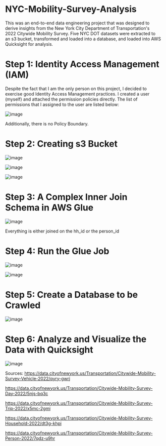 # NYC-Mobility-Survey-Analysis
This was an end-to-end data engineering project that was designed to derive insights from the New York City Department of Transportation's 2022 Citywide Mobility Survey. Five NYC DOT datasets were extracted to an s3 bucket, transformed and loaded into a database, and loaded into AWS Quicksight for analysis.

# Step 1: Identity Access Management (IAM)
Despite the fact that I am the only person on this project, I decided to exercise good Identity Access Management practices. I created a user (myself) and attached the permission policies directly. The list of permissions that I assigned to the user are listed below:

![image](https://github.com/Tyriek-cloud/NYC-Mobility-Survey-Analysis/assets/62261407/b1773fe0-bd1c-4c77-9e32-9ad54e49773b)

Additionally, there is no Policy Boundary.

# Step 2: Creating s3 Bucket
![image](https://github.com/Tyriek-cloud/NYC-Mobility-Survey-Analysis/assets/62261407/69178f6f-2d84-4ccf-a860-1feef1a50825)

![image](https://github.com/Tyriek-cloud/NYC-Mobility-Survey-Analysis/assets/62261407/e34b5fbc-d465-4449-903e-8e535bb9c25d)

![image](https://github.com/Tyriek-cloud/NYC-Mobility-Survey-Analysis/assets/62261407/c9e781e6-4b04-4a22-8ad1-453205117c0b)

# Step 3: A Complex Inner Join Schema in AWS Glue
![image](https://github.com/Tyriek-cloud/NYC-Mobility-Survey-Analysis/assets/62261407/a4e9e992-72d6-4f91-9a06-c882830837a9)

Everything is either joined on the hh_id or the person_id

# Step 4: Run the Glue Job
![image](https://github.com/Tyriek-cloud/NYC-Mobility-Survey-Analysis/assets/62261407/38023dde-5f8e-418b-9063-bb3461ac99c0)

![image](https://github.com/Tyriek-cloud/NYC-Mobility-Survey-Analysis/assets/62261407/8a2c23c3-ca11-4335-80cd-175278f2223b)

# Step 5: Create a Database to be Crawled
![image](https://github.com/Tyriek-cloud/NYC-Mobility-Survey-Analysis/assets/62261407/a0947851-ec4f-488b-9167-4fec43030b49)

# Step 6: Analyze and Visualize the Data with Quicksight
![image](https://github.com/Tyriek-cloud/NYC-Mobility-Survey-Analysis/assets/62261407/e749bb4c-43cf-4572-bc38-f8bc47df6445)

Sources:
https://data.cityofnewyork.us/Transportation/Citywide-Mobility-Survey-Vehicle-2022/qyry-gwrj

https://data.cityofnewyork.us/Transportation/Citywide-Mobility-Survey-Day-2022/5njs-bq3c

https://data.cityofnewyork.us/Transportation/Citywide-Mobility-Survey-Trip-2022/x5mc-2gmi

https://data.cityofnewyork.us/Transportation/Citywide-Mobility-Survey-Household-2022/dt3g-khpi

https://data.cityofnewyork.us/Transportation/Citywide-Mobility-Survey-Person-2022/7qdz-u9hr

